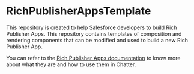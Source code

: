 # RichPublisherAppsTemplate
This repository is created to help Salesforce developers to build Rich Publisher Apps. This repository contains templates of composition and rendering components that can be modified and used to build a new Rich Publisher App.

You can refer to the [Rich Publisher Apps documentation](https://developer.salesforce.com/docs/atlas.en-us.api_meta.meta/api_meta/components_integrate_customapps_to_publisher.htm) to know more about what they are and how to use them in Chatter.

